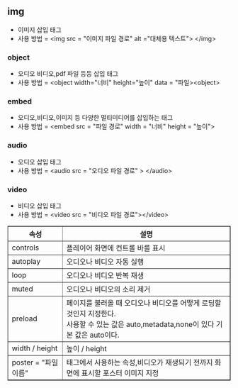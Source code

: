 ## img
- 이미지 삽입 태그
- 사용 방법 = \<img src = "이미지 파일 경로" alt ="대체용 텍스트"> \</img>
### object
- 오디오 비디오,pdf 파일 등등 삽입 태그
- 사용 방법  = \<object width="너비" height="높이" data = "파일>\<object>

### embed
- 오디오,비디오,이미지 등 다양한 멀티미디어를 삽입하는 태그
- 사용 방법 = \<embed src = "파일 경로" width = "너비" height = "높이">

### audio
- 오디오 삽입 태그
- 사용 방법 = \<audio src = "오디오 파일 경로" > \</audio>
### video
- 비디오 삽입 태그
- 사용 방법 = \<video src = "비디오 파일 경로">\</video>

<table border = "1">
	<tr>
		<th>속성</th>
		<th>설명</th>
	</tr>
	<tr>
		<td>controls</td>
		<td>플레이어 화면에 컨트롤 바를 표시</td>
	</tr>
	<tr>
		<td>autoplay</td>
		<td>오디오나 비디오 자동 실행</td>
	</tr>
	<tr>
		<td>loop</td>
		<td>오디오나 비디오 반복 재생</td>
	</tr>	
	<tr>
		<td>muted</td>
		<td>오디오나 비디오의 소리 제거</td>
	</tr>
	<tr>
		<td>preload</td>
		<td>페이지를 불러올 때 오디오나 비디오를 어떻게 로딩할 것인지 지정한다.<br>
		사용할 수 있는 값은 auto,metadata,none이 있다 기본 값은 auto이다.</td>
	</tr>
	<tr>
		<td>width / height</td>
		<td>높이  / height</td>
	</tr>
	<tr>
		<td>poster = "파일 이름"</td>
		<td>태그에서 사용하는 속성,비디오가 재생되기 전까지 화면에 표시할 포스터 이미지 지정</td>
	</tr>
</table>
